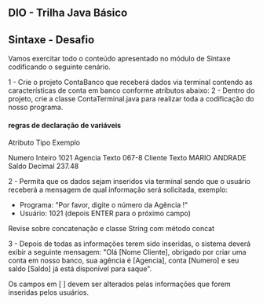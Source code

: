 ## DIO - Trilha Java Básico


## Sintaxe - Desafio
Vamos exercitar todo o conteúdo apresentado no módulo de Sintaxe codificando o seguinte cenário.

 1 - Crie o projeto ContaBanco que receberá dados via terminal contendo as características de conta em banco conforme atributos abaixo:
 2 - Dentro do projeto, crie a classe ContaTerminal.java para realizar toda a codificação do nosso programa.

#### regras de declaração de variáveis

 Atributo	  Tipo	      Exemplo
 
 Numero	     Inteiro	    1021
 Agencia	  Texto	        067-8
 Cliente      Texto	    MARIO ANDRADE
  Saldo	      Decimal	   237.48

2 - Permita que os dados sejam inseridos via terminal sendo que o usuário receberá a mensagem de qual informação será solicitada, exemplo:
 - Programa: "Por favor, digite o número da Agência !"
 - Usuário: 1021 (depois ENTER para o próximo campo)

Revise sobre concatenação e classe String com método concat

3 - Depois de todas as informações terem sido inseridas, o sistema deverá exibir a seguinte mensagem:
"Olá [Nome Cliente], obrigado por criar uma conta em nosso banco, sua agência é [Agencia], conta [Numero] e seu saldo [Saldo] já está disponível para saque".

Os campos em [ ] devem ser alterados pelas informações que forem inseridas pelos usuários.